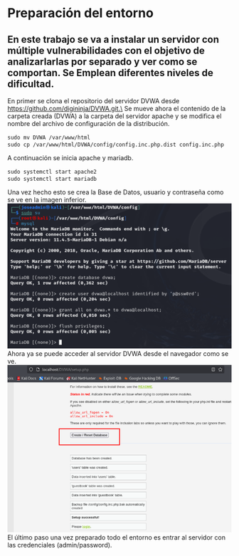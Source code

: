 # Preparación del entorno
## En este trabajo se va a instalar un servidor con múltiple vulnerabilidades con el objetivo de analizarlarlas por separado y ver como se comportan. Se Emplean diferentes niveles de dificultad.
En primer se clona el repositorio del servidor DVWA desde https://github.com/digininja/DVWA.git.\
Se mueve ahora el contenido de la carpeta creada (DVWA) a la carpeta del servidor apache y se modifica el nombre del archivo de configuración de la distribución.
```
sudo mv DVWA /var/www/html
sudo cp /var/www/html/DVWA/config/config.inc.php.dist config.inc.php
```
A continuación se inicia apache y mariadb.
```
sudo systemctl start apache2
sudo systemctl start mariadb
```
Una vez hecho esto se crea la Base de Datos, usuario y contraseña como se ve en la imagen inferior.\
![Crea base de datos](https://github.com/PPS11148274/apache_hardening/blob/main/DVWA/asset/crea_bd.png)
Ahora ya se puede acceder al servidor DVWA desde el navegador como se ve.\
![Acceso al servidor DVWA](https://github.com/PPS11148274/apache_hardening/blob/main/DVWA/asset/acceso_DVWA.png)\
El último paso una vez preparado todo el entorno es entrar al servidor con las credenciales (admin/password).

